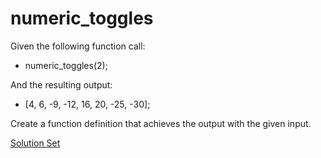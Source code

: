 # numeric_toggles

Given the following function call:
- numeric_toggles(2);

And the resulting output:
- [4, 6, -9, -12, 16, 20, -25, -30];

Create a function definition that achieves the output with the given input. 

<a href="http://jsbin.com/kaqona/edit?html,js,output" target="_blank">Solution Set</a>

